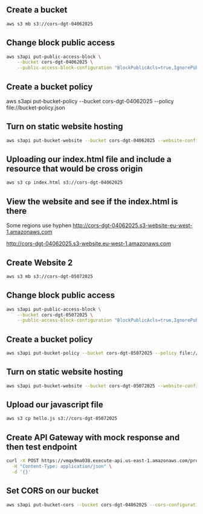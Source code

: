 ## Create a bucket
```sh
aws s3 mb s3://cors-dgt-04062025
```

## Change block public access
```sh
aws s3api put-public-access-block \
    --bucket cors-dgt-04062025 \
    --public-access-block-configuration "BlockPublicAcls=true,IgnorePublicAcls=true,BlockPublicPolicy=false,RestrictPublicBuckets=false"
```
## Create a bucket policy
aws s3api put-bucket-policy --bucket cors-dgt-04062025 --policy file://bucket-policy.json


## Turn on static website hosting
```sh
aws s3api put-bucket-website --bucket cors-dgt-04062025 --website-configuration file://website.json
```

## Uploading our index.html file and include a resource that would be cross origin 
```sh
aws s3 cp index.html s3://cors-dgt-04062025
```

## View the website and see if the index.html is there
Some regions use hyphen
http://cors-dgt-04062025.s3-website-eu-west-1.amazonaws.com

http://cors-dgt-04062025.s3-website.eu-west-1.amazonaws.com

## Create Website 2
```sh
aws s3 mb s3://cors-dgt-05072025
```
## Change block public access
```sh
aws s3api put-public-access-block \
    --bucket cors-dgt-05072025 \
    --public-access-block-configuration "BlockPublicAcls=true,IgnorePublicAcls=true,BlockPublicPolicy=false,RestrictPublicBuckets=false"
```
## Create a bucket policy
```sh
aws s3api put-bucket-policy --bucket cors-dgt-05072025 --policy file://bucket-policy-2.json
```

## Turn on static website hosting
```sh
aws s3api put-bucket-website --bucket cors-dgt-05072025 --website-configuration file://website.json
```

## Upload our javascript file
```sh
aws s3 cp hello.js s3://cors-dgt-05072025
```

## Create API Gateway with mock response and then test endpoint
```sh 
curl -X POST https://vmqx9ma038.execute-api.us-east-1.amazonaws.com/prod/hello \
  -H "Content-Type: application/json" \
  -d '{}'
```

## Set CORS on our bucket

```sh
aws s3api put-bucket-cors --bucket cors-dgt-04062025 --cors-configuration file://cors.json
```

